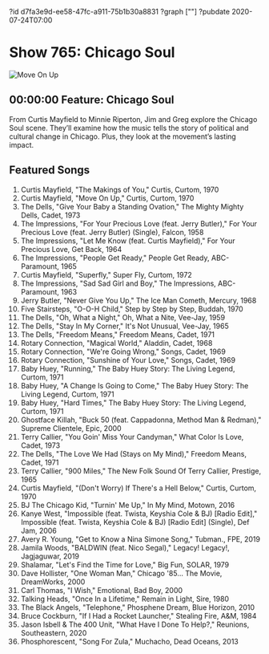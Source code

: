 ?id d7fa3e9d-ee58-47fc-a911-75b1b30a8831
?graph [""]
?pubdate 2020-07-24T07:00
# Show 765: Chicago Soul
![Move On Up](https://api.wbez.org/v2/images/3e24d583-6c15-42fd-9327-85ddba2dc8ed.jpg?width=960&height=1350&mode=ASPECT_WIDTH)

## 00:00:00 Feature: Chicago Soul

From Curtis Mayfield to Minnie Riperton, Jim and Greg explore the Chicago Soul scene. They’ll examine how the music tells the story of political and cultural change in Chicago. Plus, they look at the movement’s lasting impact.

## Featured Songs

1. Curtis Mayfield, "The Makings of You," Curtis, Curtom, 1970
1. Curtis Mayfield, "Move On Up," Curtis, Curtom, 1970
1. The Dells, "Give Your Baby a Standing Ovation," The Mighty Mighty Dells, Cadet, 1973
1. The Impressions, "For Your Precious Love (feat. Jerry Butler)," For Your Precious Love (feat. Jerry Butler) (Single), Falcon, 1958
1. The Impressions, "Let Me Know (feat. Curtis Mayfield)," For Your Precious Love, Get Back, 1964
1. The Impressions, "People Get Ready," People Get Ready, ABC-Paramount, 1965
1. Curtis Mayfield, "Superfly," Super Fly, Curtom, 1972
1. The Impressions, "Sad Sad Girl and Boy," The Impressions, ABC-Paramount, 1963
1. Jerry Butler, "Never Give You Up," The Ice Man Cometh, Mercury, 1968
1. Five Stairsteps, "O-O-H Child," Step by Step by Step, Buddah, 1970
1. The Dells, "Oh, What a Night," Oh, What a Nite, Vee-Jay, 1959
1. The Dells, "Stay In My Corner," It's Not Unusual, Vee-Jay, 1965
1. The Dells, "Freedom Means," Freedom Means, Cadet, 1971
1. Rotary Connection, "Magical World," Aladdin, Cadet, 1968
1. Rotary Connection, "We're Going Wrong," Songs, Cadet, 1969
1. Rotary Connection, "Sunshine of Your Love," Songs, Cadet, 1969
1. Baby Huey, "Running," The Baby Huey Story: The Living Legend, Curtom, 1971
1. Baby Huey, "A Change Is Going to Come," The Baby Huey Story: The Living Legend, Curtom, 1971
1. Baby Huey, "Hard Times," The Baby Huey Story: The Living Legend, Curtom, 1971
1. Ghostface Killah, "Buck 50 (feat. Cappadonna, Method Man & Redman)," Supreme Clientele, Epic, 2000
1. Terry Callier, "You Goin' Miss Your Candyman," What Color Is Love, Cadet, 1973
1. The Dells, "The Love We Had (Stays on My Mind)," Freedom Means, Cadet, 1971
1. Terry Callier, "900 Miles," The New Folk Sound Of Terry Callier, Prestige, 1965
1. Curtis Mayfield, "(Don't Worry) If There's a Hell Below," Curtis, Curtom, 1970
1. BJ The Chicago Kid, "Turnin' Me Up," In My Mind, Motown, 2016
1. Kanye West, "Impossible (feat. Twista, Keyshia Cole & BJ) [Radio Edit]," Impossible (feat. Twista, Keyshia Cole & BJ) [Radio Edit] (Single), Def Jam, 2006
1. Avery R. Young, "Get to Know a Nina Simone Song," Tubman., FPE, 2019
1. Jamila Woods, "BALDWIN (feat. Nico Segal)," Legacy! Legacy!, Jagjaguwar, 2019
1. Shalamar, "Let's Find the Time for Love," Big Fun, SOLAR, 1979
1. Dave Hollister, "One Woman Man," Chicago '85... The Movie, DreamWorks, 2000
1. Carl Thomas, "I Wish," Emotional, Bad Boy, 2000
1. Talking Heads, "Once In a Lifetime," Remain in Light, Sire, 1980
1. The Black Angels, "Telephone," Phosphene Dream, Blue Horizon, 2010
1. Bruce Cockburn, "If I Had a Rocket Launcher," Stealing Fire, A&M, 1984
1. Jason Isbell & The 400 Unit, "What Have I Done To Help?," Reunions, Southeastern, 2020
1. Phosphorescent, "Song For Zula," Muchacho, Dead Oceans, 2013